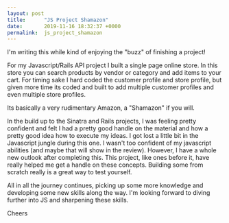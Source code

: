 ```yaml
---
layout: post
title:      "JS Project Shamazon"
date:       2019-11-16 18:32:37 +0000
permalink:  js_project_shamazon
---
```



I'm writing this while kind of enjoying the "buzz" of finishing a project! 

For my Javascript/Rails API project I built a single page online store.  In this store you can search products by vendor or category and add items to your cart.  For timing sake I hard coded the customer profile and store profile, but given more time its coded and built to add multiple customer profiles and even multiple store profiles.

Its basically a very rudimentary Amazon, a "Shamazon" if you will.  

In the build up to the Sinatra and Rails projects, I was feeling pretty confident and felt I had a pretty good handle on the material and how a pretty good idea how to execute my ideas.  I got lost a little bit in the Javascript jungle during this one.  I wasn't too confident of my javascript abilities (and maybe that will show in the review). However, I have a whole new outlook after completing this.  This project, like ones before it, have really helped me get a handle on these concepts.  Building some from scratch really is a great way to test yourself.  

All in all the journey continues, picking up some more knowledge and developing some new skills along the way.  I'm looking forward to diving further into JS and sharpening these skills.

Cheers
